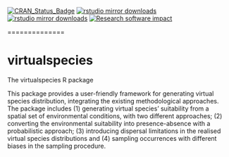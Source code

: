 [![CRAN_Status_Badge](http://www.r-pkg.org/badges/version/virtualspecies)](http://cran.r-project.org/package=virtualspecies)
[![rstudio mirror downloads](http://cranlogs.r-pkg.org/badges/virtualspecies)](http://r-pkg.org/pkg/virtualspecies)
[![rstudio mirror downloads](http://cranlogs.r-pkg.org/badges/grand-total/virtualspecies)](http://r-pkg.org/pkg/virtualspecies)
[![Research software impact](http://depsy.org/api/package/cran/virtualspecies/badge.svg)](http://depsy.org/package/r/virtualspecies)

==============

virtualspecies
==============

The virtualspecies R package


This package provides a user-friendly framework for generating virtual species distribution, integrating the existing methodological approaches.
The package includes (1) generating virtual species’ suitability from a spatial set of environmental conditions, with two different approaches; (2) converting the environmental suitability into presence-absence with a probabilistic approach; (3) introducing dispersal limitations in the realised virtual species distributions and (4) sampling occurrences with different biases in the sampling procedure.
